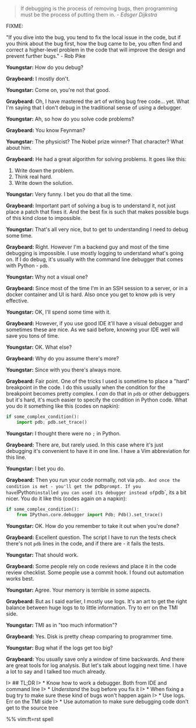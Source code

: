 > If debugging is the process of removing bugs, then programming must be the
> process of putting them in. 
>   *- Edsger Dijkstra*


FIXME:

"If you dive into the bug, you tend to fix the local issue in the code, but if
you think about the bug first, how the bug came to be, you often find and
correct a higher-level problem in the code that will improve the design and
prevent further bugs."
    - Rob Pike


**Youngstar:** How do you debug?

**Graybeard:** I mostly don't.

**Youngstar:** Come on, you're not that good.

**Graybeard:** Oh, I have mastered the art of writing bug free code... yet. What
I'm saying that I don't debug in the traditional sense of using a debugger.

**Youngstar:** Ah, so how do you solve code problems?

**Graybeard:** You know Feynman?

**Youngstar:** The physicist? The Nobel prize winner? That character? What
about him.

**Graybeard:** He had a great algorithm for solving problems. It goes like this:
1. Write down the problem.
2. Think real hard.
3. Write down the solution.

**Youngstar:** Very funny. I bet you do that all the time.

**Graybeard:** Important part of solving a bug is to understand it, not just
place a patch that fixes it. And the best fix is such that makes possible bugs
of this kind close to impossible.

**Youngstar:** That's all very nice, but to get to understanding I need to debug
some time.

**Graybeard:** Right. However I'm a backend guy and most of the time debugging
is impossible. I use mostly logging to understand what's going on. If I do
debug, it's usually with the command line debugger that comes with Python -
`pdb`.

**Youngstar:** Why not a visual one?

**Graybeard:** Since most of the time I'm in an SSH session to a server, or in a
docker container and UI is hard. Also once you get to know `pdb` is very
effective.

**Youngstar:** OK, I'll spend some time with it.

**Graybeard:** However, if you use good IDE it'll have a visual debugger and
sometimes these are nice. As we said before, knowing your IDE well will save you
tons of time.

**Youngstar:** OK. What else?

**Graybeard:** Why do you assume there's more?

**Youngstar:** Since with you there's always more.

**Graybeard:** Fair point. One of the tricks I used is sometime to place a
"hard" breakpoint in the code. I do this usually when the condition for the
breakpoint becomes pretty complex. I *can* do that in `pdb` or other debuggers
but it's hard, it's much easier to specify the condition in Python code. What
you do it something like this (codes on napkin):

```python
if some_complex_condition():
    import pdb; pdb.set_trace()
```

**Youngstar:** I thought there were no `;` in Python.

**Graybeard:** There are, but rarely used. In this case where it's just
debugging it's convenient to have it in one line. I have a Vim abbreviation for
this line.

**Youngstar:** I bet you do.

**Graybeard:** Then you run your code normally, not via `pdb. And once the
condition is met - you'll get the `pdb` prompt. If you have `IPython` installed
you can used its debugger instead of `pdb`, its a bit nicer. You do it like
this (codes again on a napkin):

```python
if some_complex_condition():
    from IPython.core.debugger import Pdb; Pdb().set_trace()
```

**Youngstar:** OK. How do you remember to take it out when you're done?

**Graybeard:** Excellent question. The script I have to run the tests check
there's not `pdb` lines in the code, and if there are - it fails the tests.

**Youngstar:** That should work.

**Graybeard:** Some people rely on code reviews and place it in the code review
checklist. Some people use a commit hook. I found out automation works best.

**Youngstar:** Agree. Your memory is terrible in some aspects.

**Graybeard:** But as I said earlier, I mostly use logs. It's an art to get the
right balance between huge logs to to little information. Try to err on the TMI
side.

**Youngstar:** TMI as in "too much information"?

**Graybeard:** Yes. Disk is pretty cheap comparing to programmer time.

**Youngstar:** Bug what if the logs get too big?

**Graybeard:** You usually save only a window of time backwards. And there are
great tools for log analysis. But let's talk about logging next time. I have a
lot to say and I talked too much already.

I> ## TL;DR
I> * Know how to work a debugger. Both from IDE and command line
I> * *Understand* the bug before you fix it
I> * When fixing a bug try to make sure these kind of bugs won't happen again
I> * Use logs. Err on the TMI side
I> * Use automation to make sure debugging code don't get to the source tree


%% vim:ft=rst spell
